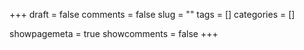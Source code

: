 +++ 
draft = false 
comments = false 
slug = "" 
tags = []
categories = []

showpagemeta = true
showcomments = false
+++
